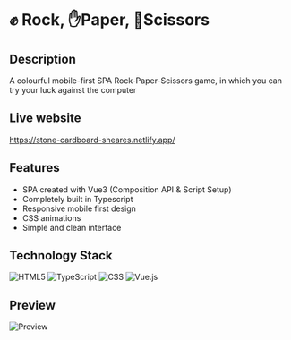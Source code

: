 # ✊ Rock, ✋Paper, 🤞Scissors


## Description
A colourful mobile-first SPA Rock-Paper-Scissors game, in which you can try your luck against the computer

## Live website
https://stone-cardboard-sheares.netlify.app/

## Features
- SPA created with Vue3 (Composition API & Script Setup)
- Completely built in Typescript
- Responsive mobile first design
- CSS animations
- Simple and clean interface

## Technology Stack

![HTML5](https://img.shields.io/badge/HTML5-E34F26?style=for-the-badge&logo=html5&logoColor=white)
![TypeScript](https://camo.githubusercontent.com/6cf9abe9d706421df40ff4feff208a5728df2b77f9eb21f24d09df00a0d69203/68747470733a2f2f696d672e736869656c64732e696f2f62616467652f547970655363726970742d3030374143433f7374796c653d666f722d7468652d6261646765266c6f676f3d74797065736372697074266c6f676f436f6c6f723d7768697465)
![CSS](https://img.shields.io/badge/CSS3-1572B6?style=for-the-badge&logo=css3&logoColor=white)
![Vue.js](https://img.shields.io/badge/Vue.js-35495E?style=for-the-badge&logo=vue.js&logoColor=4FC08D)

## Preview

![Preview](https://github.com/RobertMoravek/rock-paper-scissors/blob/master/preview.jpg)